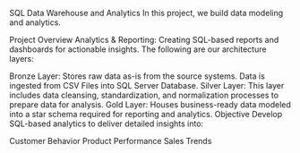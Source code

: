 SQL Data Warehouse and Analytics
In this project, we build data modeling and analytics.

Project Overview
Analytics & Reporting: Creating SQL-based reports and dashboards for actionable insights.
The following are our architecture layers:

Bronze Layer: Stores raw data as-is from the source systems. Data is ingested from CSV Files into SQL Server Database.
Silver Layer: This layer includes data cleansing, standardization, and normalization processes to prepare data for analysis.
Gold Layer: Houses business-ready data modeled into a star schema required for reporting and analytics.
Objective
Develop SQL-based analytics to deliver detailed insights into:

Customer Behavior
Product Performance
Sales Trends
